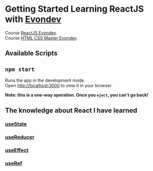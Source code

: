 # Getting Started Learning ReactJS with [Evondev](https://evon.dev/)

Course [ReactJS Evondev](https://ktclick.com/invite/333702752127).\
Course [HTML CSS Master Evondev](https://ktclick.com/invite/391900256373).

## Available Scripts

## `npm start`

Runs the app in the development mode.\
Open [http://localhost:3000](http://localhost:3000) to view it in your browser.

**Note: this is a one-way operation. Once you `eject`, you can't go back!**

## The knowledge about React I have learned
### [useState](https://react.dev/reference/react/useEffect)
### [useReducer](https://react.dev/reference/react/useReducer)
### [useEffect](https://react.dev/reference/react/useState)
### [useRef](https://react.dev/reference/react/useRef)


